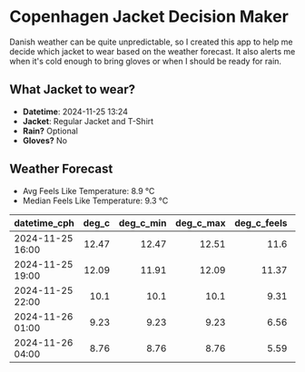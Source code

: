 
# Copenhagen Jacket Decision Maker

Danish weather can be quite unpredictable, so I created this app to help me decide which jacket to wear based on the weather forecast. 
It also alerts me when it's cold enough to bring gloves or when I should be ready for rain.

## What Jacket to wear?

- **Datetime**: 2024-11-25 13:24
- **Jacket**: Regular Jacket and T-Shirt
- **Rain?** Optional
- **Gloves?** No

## Weather Forecast
- Avg Feels Like Temperature: 8.9 °C
- Median Feels Like Temperature: 9.3 °C

| datetime_cph     |   deg_c |   deg_c_min |   deg_c_max |   deg_c_feels | weather   | wind   | rain   |
|:-----------------|--------:|------------:|------------:|--------------:|:----------|:-------|:-------|
| 2024-11-25 16:00 |   12.47 |       12.47 |       12.51 |         11.6  | Clouds    | High   | None   |
| 2024-11-25 19:00 |   12.09 |       11.91 |       12.09 |         11.37 | Rain      | High   | Low    |
| 2024-11-25 22:00 |   10.1  |       10.1  |       10.1  |          9.31 | Rain      | Low    | Low    |
| 2024-11-26 01:00 |    9.23 |        9.23 |        9.23 |          6.56 | Clouds    | High   | None   |
| 2024-11-26 04:00 |    8.76 |        8.76 |        8.76 |          5.59 | Clouds    | High   | None   |
        